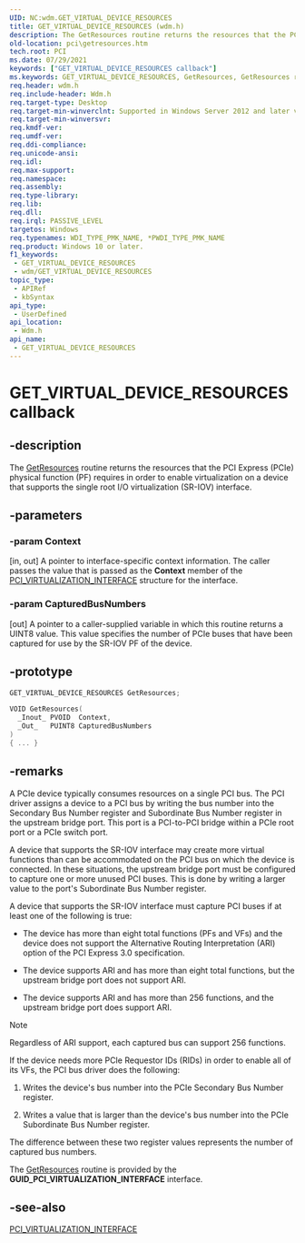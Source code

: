 ```yaml
---
UID: NC:wdm.GET_VIRTUAL_DEVICE_RESOURCES
title: GET_VIRTUAL_DEVICE_RESOURCES (wdm.h)
description: The GetResources routine returns the resources that the PCI Express (PCIe) physical function (PF) requires in order to enable virtualization on a device that supports the single root I/O virtualization (SR-IOV) interface.
old-location: pci\getresources.htm
tech.root: PCI
ms.date: 07/29/2021
keywords: ["GET_VIRTUAL_DEVICE_RESOURCES callback"]
ms.keywords: GET_VIRTUAL_DEVICE_RESOURCES, GetResources, GetResources routine, PCI.getresources, wdm/GetResources
req.header: wdm.h
req.include-header: Wdm.h
req.target-type: Desktop
req.target-min-winverclnt: Supported in Windows Server 2012 and later versions of Windows.
req.target-min-winversvr: 
req.kmdf-ver: 
req.umdf-ver: 
req.ddi-compliance: 
req.unicode-ansi: 
req.idl: 
req.max-support: 
req.namespace: 
req.assembly: 
req.type-library: 
req.lib: 
req.dll: 
req.irql: PASSIVE_LEVEL
targetos: Windows
req.typenames: WDI_TYPE_PMK_NAME, *PWDI_TYPE_PMK_NAME
req.product: Windows 10 or later.
f1_keywords:
 - GET_VIRTUAL_DEVICE_RESOURCES
 - wdm/GET_VIRTUAL_DEVICE_RESOURCES
topic_type:
 - APIRef
 - kbSyntax
api_type:
 - UserDefined
api_location:
 - Wdm.h
api_name:
 - GET_VIRTUAL_DEVICE_RESOURCES
---
```


# GET_VIRTUAL_DEVICE_RESOURCES callback

## -description

The [GetResources](/windows-hardware/drivers/ddi/wdm/nc-wdm-get_virtual_device_resources) routine returns the resources that the PCI Express (PCIe) physical function (PF) requires in order to enable virtualization on a device that supports the single root I/O virtualization (SR-IOV) interface.

## -parameters

### -param Context

[in, out] A pointer to interface-specific context information. The caller passes the value that is passed as the **Context** member of the [PCI_VIRTUALIZATION_INTERFACE](/previous-versions/windows/hardware/drivers/hh406642(v=vs.85)) structure for the interface.

### -param CapturedBusNumbers

[out] A pointer to a caller-supplied variable in which this routine returns a UINT8 value. This value specifies the number of PCIe buses that have been captured for use by the SR-IOV PF of the device.

## -prototype

```cpp
GET_VIRTUAL_DEVICE_RESOURCES GetResources;

VOID GetResources(
  _Inout_ PVOID  Context,
  _Out_   PUINT8 CapturedBusNumbers
)
{ ... }
```

## -remarks

A PCIe device typically consumes resources on a single PCI bus.  The PCI driver assigns a device to a PCI bus by writing the bus number into the Secondary Bus Number register and Subordinate Bus Number register in the upstream bridge port. This port is a PCI-to-PCI bridge within a PCIe root port or a PCIe switch port.

A device that supports the SR-IOV interface may create more virtual functions than can be accommodated on the PCI bus on which the device is connected.  In these situations, the upstream bridge port must be configured to capture one or more unused PCI buses.  This is done by writing a larger value to the port's Subordinate Bus Number register.

A device that supports the SR-IOV interface  must capture PCI buses if at least one of the following is true:

- The device has more than eight total functions (PFs and VFs) and the device does not support the Alternative Routing Interpretation (ARI) option of the PCI Express 3.0 specification.

- The device supports ARI and has more than eight total functions, but the upstream bridge port does not support ARI.

- The device supports ARI and has more than 256 functions, and the upstream bridge port does  support ARI.

> [!NOTE]
> Regardless of ARI support, each captured bus can support 256 functions.

If the device needs more PCIe Requestor IDs (RIDs) in order to enable all  of its VFs, the PCI bus driver does the following:

1. Writes the device's bus number into the PCIe Secondary Bus Number register.

1. Writes a value that is larger than the device's bus number into the PCIe Subordinate Bus Number register.

The difference between these two register values represents the number of captured bus numbers.

The [GetResources](/windows-hardware/drivers/ddi/wdm/nc-wdm-get_virtual_device_resources) routine is provided by the **GUID_PCI_VIRTUALIZATION_INTERFACE** interface.

## -see-also

[PCI_VIRTUALIZATION_INTERFACE](/previous-versions/windows/hardware/drivers/hh406642(v=vs.85))
